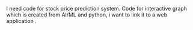 I need code for stock price prediction system. Code for interactive graph which is created from AI/ML and python, i want to link it to a web application .

